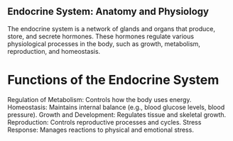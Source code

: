 ## Endocrine System: Anatomy and Physiology
  The endocrine system is a network of glands and organs that produce, store, and secrete hormones. These hormones regulate various physiological processes in the body, such as growth, metabolism, reproduction, and homeostasis.
# Functions of the Endocrine System
Regulation of Metabolism: Controls how the body uses energy.
Homeostasis: Maintains internal balance (e.g., blood glucose levels, blood pressure).
Growth and Development: Regulates tissue and skeletal growth.
Reproduction: Controls reproductive processes and cycles.
Stress Response: Manages reactions to physical and emotional stress.
